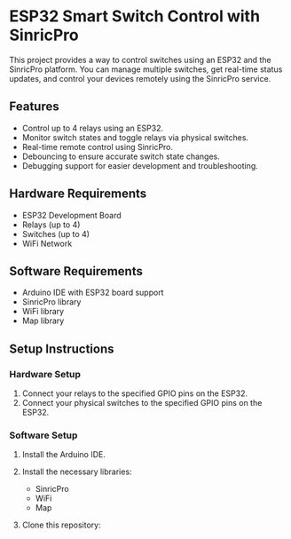 # ESP32 Smart Switch Control with SinricPro

This project provides a way to control switches using an ESP32 and the SinricPro platform. You can manage multiple switches, get real-time status updates, and control your devices remotely using the SinricPro service.

## Features

- Control up to 4 relays using an ESP32.
- Monitor switch states and toggle relays via physical switches.
- Real-time remote control using SinricPro.
- Debouncing to ensure accurate switch state changes.
- Debugging support for easier development and troubleshooting.

## Hardware Requirements

- ESP32 Development Board
- Relays (up to 4)
- Switches (up to 4)
- WiFi Network

## Software Requirements

- Arduino IDE with ESP32 board support
- SinricPro library
- WiFi library
- Map library


## Setup Instructions

### Hardware Setup

1. Connect your relays to the specified GPIO pins on the ESP32.
2. Connect your physical switches to the specified GPIO pins on the ESP32.

### Software Setup

1. Install the Arduino IDE.
2. Install the necessary libraries:
    - SinricPro
    - WiFi
    - Map

3. Clone this repository:


